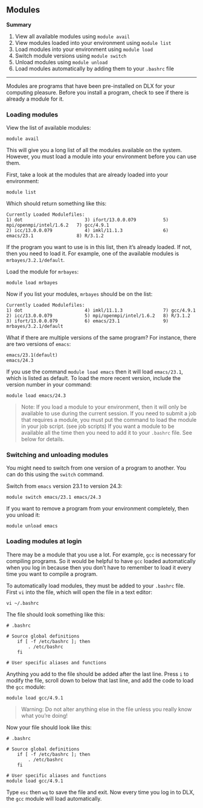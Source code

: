 ## Modules

**Summary**

1. View all available modules using `module avail`
2. View modules loaded into your environment using `module list`
3. Load modules into your environment using `module load`
4. Switch module versions using `module switch`
4. Unload modules using `module unload`
5. Load modules automatically by adding them to your `.bashrc` file

----

Modules are programs that have been pre-installed on DLX for your computing pleasure. Before you install a program, check to see if there is already a module for it. 

### Loading modules

View the list of available modules:
```
module avail
```

This will give you a long list of all the modules available on the system. However, you must load a module into your environment before you can use them.

First, take a look at the modules that are already loaded into your environment:
```
module list
```

Which should return something like this:
```
Currently Loaded Modulefiles:
1) dot                       3) ifort/13.0.0.079          5) mpi/openmpi/intel/1.6.2   7) gcc/4.9.1
2) icc/13.0.0.079            4) imkl/11.1.3               6) emacs/23.1                8) R/3.1.2
```

If the program you want to use is in this list, then it’s already loaded. If not, then you need to load it. For example, one of the available modules is `mrbayes/3.2.1/default`.

Load the module for `mrbayes`:
```
module load mrbayes
```

Now if you list your modules, `mrbayes` should be on the list:
```
Currently Loaded Modulefiles:
1) dot                       4) imkl/11.1.3               7) gcc/4.9.1
2) icc/13.0.0.079            5) mpi/openmpi/intel/1.6.2   8) R/3.1.2
3) ifort/13.0.0.079          6) emacs/23.1                9) mrbayes/3.2.1/default
```

What if there are multiple versions of the same program? For instance, there are two versions of `emacs`:
```
emacs/23.1(default)
emacs/24.3
```

If you use the command `module load emacs` then it will load `emacs/23.1`, which is listed as default. To load the more recent version, include the version number in your command:
```
module load emacs/24.3
```

> Note: If you load a module to your environment, then it will only be available to use during the current session. If you need to submit a job that requires a module, you must put the command to load the module in your job script. (see job scripts) If you want a module to be available all the time then you need to add it to your `.bashrc` file. See below for details.

### Switching and unloading modules

You might need to switch from one version of a program to another. You can do this using the `switch` command.

Switch from `emacs` version 23.1 to version 24.3:
```
module switch emacs/23.1 emacs/24.3
```

If you want to remove a program from your environment completely, then you unload it:
```
module unload emacs
```

### Loading modules at login

There may be a module that you use a lot. For example, `gcc` is necessary for compiling programs. So it would be helpful to have `gcc` loaded automatically when you log in because then you don’t have to remember to load it every time you want to compile a program.

To automatically load modules, they must be added to your `.bashrc` file. First `vi` into the file, which will open the file in a text editor:
```
vi ~/.bashrc
```

The file should look something like this:
```
# .bashrc
	
# Source global definitions
	if [ -f /etc/bashrc ]; then
		. /etc/bashrc
	fi
	
# User specific aliases and functions
```

Anything you add to the file should be added after the last line. Press `i` to modify the file, scroll down to below that last line, and add the code to load the `gcc` module:
```
module load gcc/4.9.1
```

> Warning: Do not alter anything else in the file unless you really know what you’re doing!

Now your file should look like this:
```
# .bashrc
	
# Source global definitions
	if [ -f /etc/bashrc ]; then
		. /etc/bashrc
	fi
	
# User specific aliases and functions
module load gcc/4.9.1
```

Type `esc` then `wq` to save the file and exit. Now every time you log in to DLX, the `gcc` module will load automatically.

